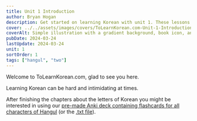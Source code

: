 ```yaml
---
title: Unit 1 Introduction
author: Bryan Hogan
description: Get started on learning Korean with unit 1. These lessons are focussed on Hangul and its letters.
cover: ../../assets/images/covers/ToLearnKorean.com-Unit-1-Introduction.png
coverAlt: Simple illustration with a gradient background, book icon, and various small icons surrounding the title which is placed prominently in the center.
pubDate: 2024-03-24
lastUpdate: 2024-03-24
unit: 1
sortOrder: 1
tags: ["hangul", "two"]
---
```


Welcome to ToLearnKorean.com, glad to see you here.

Learning Korean can be hard and intimidating at times.

After finishing the chapters about the letters of Korean you might be interested in using our [pre-made Anki deck containing flashcards for all characters of Hangul](/files/ToLearnKoreanHangul.apkg) (or the <a href="/files/ToLearnKoreanHangul.txt" download>.txt file</a>).